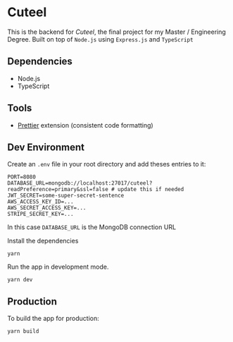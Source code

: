 # Cuteel

This is the backend for _Cuteel_, the final project for my Master / Engineering Degree. Built on top of `Node.js` using `Express.js` and `TypeScript`

## Dependencies

- Node.js
- TypeScript

## Tools

- [Prettier](https://marketplace.visualstudio.com/items?itemName=esbenp.prettier-vscode) extension (consistent code formatting)

## Dev Environment

Create an `.env` file in your root directory and add theses entries to it:

```lang-none
PORT=8080
DATABASE_URL=mongodb://localhost:27017/cuteel?readPreference=primary&ssl=false # update this if needed
JWT_SECRET=some-super-secret-sentence
AWS_ACCESS_KEY_ID=...
AWS_SECRET_ACCESS_KEY=...
STRIPE_SECRET_KEY=...
```

In this case `DATABASE_URL` is the MongoDB connection URL

Install the dependencies

```lang-none
yarn
```

Run the app in development mode.

```lang-none
yarn dev
```

## Production

To build the app for production:

```lang-none
yarn build
```
